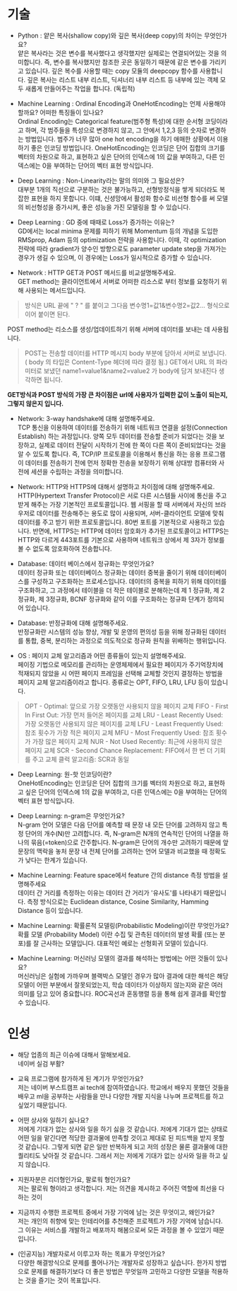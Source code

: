 # 기술
- Python : 얕은 복사(shallow copy)와 깊은 복사(deep copy)의 차이는 무엇인가요?<br>
얕은 복사라는 것은 변수를 복사했다고 생각했지만 실제로는 연결되어있는 것을 의미합니다. 즉, 변수를 복사했지만 참조한 곳은 동일하기 때문에 같은 변수를 가리키고 있습니다.
깊은 복수를 사용할 때는 copy 모듈의 deepcopy 함수를 사용합니다. 깊은 복사는 리스트 내부 리스트, 딕셔너리 내부 리스트 등 내부에 있는 객체 모두 새롭게 만들어주는 작업을 합니다.
(독립적)

- Machine Learning : Ordinal Encoding과 OneHotEncoding는 언제 사용해야할까요? 어떠한 특징들이 있나요?<br>
Ordinal Encoding는 Categorical feature(범주형 특성)에 대한 순서형 코딩이라고 하며, 각 범주들을 특성으로 변경하지 않고, 그 안에서 1,2,3 등의 숫자로 변경하는 방법입니다. 
범주가 너무 많아 one hot encoding을 하기 애매한 상황에서 이용하기 좋은 인코딩 방법입니다.
OneHotEncoding는 인코딩은 단어 집합의 크기를 벡터의 차원으로 하고, 표현하고 싶은 단어의 인덱스에 1의 값을 부여하고, 다른 인덱스에는 0을 부여하는 단어의 벡터 표현 방식입니다. 

- Deep Learning : Non-Linearity라는 말의 의미와 그 필요성은?<br>
대부분 1개의 직선으로 구분하는 것은 불가능하고, 선형방정식을 쌓게 되더라도 복잡한 표현을 하지 못합니다. 
이떄, 신셩망에서 활성화 함수로 비선형 함수를 써 모델의 비선형성을 증가시켜, 좋은 성능을 가진 모델링을 할 수 있습니다.

- Deep Learning : GD 중에 때때로 Loss가 증가하는 이유는?<br>
GD에서는 local minima 문제를 피하기 위해 Momentum 등의 개념을 도입한 RMSprop, Adam 등의 optimization 전략을 사용합니다.
이때, 각 optimization 전략에 따라 gradient가 양수인 방향으로도 parameter update step을 가져가는 경우가 생길 수 있으며, 이 경우에는 Loss가 일시적으로 증가할 수 있습니다.

- Network : HTTP GET과 POST 메서드를 비교설명해주세요.<br>
GET method는 클라이언트에서 서버로 어떠한 리소스로 부터 정보를 요청하기 위해 사용되는 메서드입니다.
> 방식은 URL 끝에 " ? " 를 붙이고 그다음 변수명1=값1&변수명2=값2... 형식으로 이어 붙이면 된다.

POST method는 리소스를 생성/업데이트하기 위해 서버에 데이터를 보내는 데 사용됩니다.

> POST는 전송할 데이터를 HTTP 메시지 body 부분에 담아서 서버로 보냅니다. ( body 의 타입은 Content-Type 헤더에 따라 결정 됨.) GET에서 URL 의 파라미터로 보냈던 name1=value1&name2=value2 가 body에 담겨 보내진다 생각하면 됩니다.
> 
**GET방식과 POST 방식의 가장 큰 차이점은 url에 사용자가 입력한 값이 노출이 되는지, 그렇지 않은지 입니다.**

- Network: 3-way handshake에 대해 설명해주세요.<br>
TCP 통신을 이용하여 데이터를 전송하기 위해 네트워크 연결을 설정(Connection Establish) 하는 과정입니다. 
양쪽 모두 데이터를 전송할 준비가 되었다는 것을 보장하고, 실제로 데이터 전달이 시작하기 전에 한 쪽이 다른 쪽이 준비되었다는 것을 알 수 있도록 합니다.
즉, TCP/IP 프로토콜을 이용해서 통신을 하는 응용 프로그램이 데이터를 전송하기 전에 먼저 정확한 전송을 보장하기 위해 상대방 컴퓨터와 사전에 세션을 수립하는 과정을 의미합니다.


- Network: HTTP와 HTTPS에 대해서 설명하고 차이점에 대해 설명해주세요.<br>
HTTP(Hypertext Transfer Protocol)은 서로 다른 시스템들 사이에 통신을 주고 받게 해주는 가장 기본적인 프로토콜입니다.
웹 서핑을 할 때 서버에서 자신의 브라우저로 데이터를 전송해주는 용도로 많이 사용되며, 서버-클라이언트 모델에 맞춰 데이터를 주고 받기 위한 프로토콜입니다.
80번 포트를 기본적으로 사용하고 있습니다. 반면에, HTTPS는 HTTP에 데이터 암호화가 추가된 프로토콜이고 HTTPS는 HTTP와 다르게 443포트를 기본으로 사용하며 네트워크 상에서 제 3자가 정보를 볼 수 없도록 암호화하여 전송합니다.


- Database: 데이터 베이스에서 정규화는 무엇인가요?<br>
데이터 정규화 또는 데이터베이스 정규화는 데이터 중복을 줄이기 위해 데이터베이스를 구성하고 구조화하는 프로세스입니다.
데이터의 중복을 피하기 위해 데이터를 구조화하고, 그 과정에서 테이블을 더 작은 테이블로 분해하는데 제 1 정규화, 제 2정규화, 제 3정규화, BCNF 정규화와 같이 이를 구조화하는 정규화 단계가 정의되어 있습니다.


- Database: 반정규화에 대해 설명해주세요.<br>
반정규화란 시스템의 성능 향상, 개발 및 운영의 편의성 등을 위해 정규화된 데이터를 통합, 중복, 분리하는 과정으로 의도적으로 정규화 원칙을 위배하는 행위입니다.


- OS : 페이지 교체 알고리즘과 어떤 종류들이 있는지 설명해주세요.<br>
페이징 기법으로 메모리를 관리하는 운영체제에서 필요한 페이지가 주기억장치에 적재되지 않았을 시 어떤 페이지 프레임을 선택해 교체할 것인지 결정하는 방법을 페이지 교체 알고리즘이라고 합니다. 
종류로는 OPT, FIFO, LRU, LFU 등이 있습니다.
> OPT - Optimal: 앞으로 가장 오랫동안 사용되지 않을 페이지 교체
FIFO - First In First Out: 가장 먼저 들어온 페이지를 교체
LRU - Least Recently Used: 가장 오랫동안 사용되지 않은 페이지를 교체
LFU - Least Frequently Used: 참조 횟수가 가장 적은 페이지 교체
MFU - Most Frequently Used: 참조 횟수가 가장 많은 페이지 교체
NUR - Not Used Recently: 최근에 사용하지 않은 페이지 교체
SCR - Second Chance Replacement: FIFO에서 한 번 더 기회를 주고 교체
클럭 알고리즘: SCR과 동일

- Deep Learning: 원-핫 인코딩이란?<br>
OneHotEncoding는 인코딩은 단어 집합의 크기를 벡터의 차원으로 하고, 표현하고 싶은 단어의 인덱스에 1의 값을 부여하고, 다른 인덱스에는 0을 부여하는 단어의 벡터 표현 방식입니다. 


- Deep Learning: n-gram은 무엇인가요?<br>
N-gram 언어 모델은 다음 단어를 예측할 때 문장 내 모든 단어를 고려하지 않고 특정 단어의 개수(N)만 고려합니다. 즉, N-gram은 N개의 연속적인 단어의 나열을 하나의 묶음(=token)으로 간주합니다.
N-gram은 단어의 개수만 고려하기 때문에 앞 문장의 맥락을 놓처 문장 내 전체 단어를 고려하는 언어 모델과 비교했을 때 정확도가 낮다는 한계가 있습니다.

- Machine Learning: Feature space에서 feature 간의 distance 측정 방법을 설명해주세요<br>
데이터 간 거리를 측정하는 이유는 데이터 간 거리가 '유사도'를 나타내기 때문입니다. 측정 방식으로는 Euclidean distance, Cosine Similarity, Hamming Distance 등이 있습니다.

- Machine Learning: 확률론적 모델링(Probabilistic Modeling)이란 무엇인가요?<br>
확률 모델 (Probability Model) 이란 수집 및 관측된 데이터의 발생 확률 (또는 분포)를 잘 근사하는 모델입니다.
대표적인 예로는 선형회귀 모델이 있습니다.

- Machine Learning: 머신러닝 모델의 결과를 해석하는 방법에는 어떤 것들이 있나요?<br>
머신러닝은 실험에 가까우며 블랙박스 모델인 경우가 많아 결과에 대한 해석은 해당 모델이 어떤 부분에서 잘못되었는지, 학습 데이터가 이상하지 않는지와 같은 여러 의미를 담고 있어 중요합니다. 
ROC곡선과 혼동행렬 등을 통해 쉽게 결과를 확인할 수 있습니다.

# 인성
- 해당 업종의 최근 이슈에 대해서 말해보세요.<br>
네이버 실검 부활?

- 교육 프로그램에 참가하게 된 계기가 무엇인가요?<br>
저는 네이버 부스트캠프 ai tech에 참여하였습니다. 학교에서 배우지 못했던 것들을 배우고 ml을 공부하는 사람들을 만나 다양한 개발 지식을 나누며 프로젝트를 하고 싶었기 때문입니다.

- 어떤 상사와 일하기 싫나요?<br>
저에게 기대가 없는 상사와 일을 하기 싫을 것 같습니다. 저에게 기대가 없는 상태로 어떤 일을 맡긴다면 적당한 결과물에 만족할 것이고 제대로 된 피드백을 받지 못할 것 같습니다. 그렇게 되면 같은 일만 반복하게 되고 저의 성장은 물론 결과물에 대한 퀄리티도 낮아질 것 같습니다. 그래서 저는 저에게 기대가 없는 상사와 일을 하고 싶지 않습니다.

- 지원자분은 리더형인가요, 팔로워 형인가요?<br>
저는 팔로워 형이라고 생각합니다. 저는 의견을 제시하고 주어진 역할에 최선을 다하는 것이  

- 지금까지 수행한 프로젝트 중에서 가장 기억에 남는 것은 무엇이고, 왜인가요?<br>
저는 개인의 취향에 맞는 인테리어를 추천해준 프로젝트가 가장 기억에 남습니다. 그 이유는 서비스를 개발하고 배포까지 해봄으로써 모든 과정을 볼 수 있었기 때문입니다.

- (인공지능) 개발자로서 이루고자 하는 목표가 무엇인가요?<br>
다양한 해결방식으로 문제를 풀어나가는 개발자로 성장하고 싶습니다. 한가지 방법으로 문제를 해결하기보다 더 좋은 방법은 무엇일까 고민하고 다양한 모델을 적용하는 것을 즐기는 것이 목표입니다.
